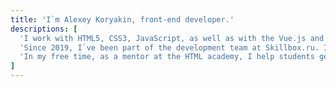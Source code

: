 ```yaml
---
title: 'I`m Alexey Koryakin, front-end developer.'
descriptions: [
  'I work with HTML5, CSS3, JavaScript, as well as with the Vue.js and React.js frameworks. I use SASS in SCSS syntax.',
  'Since 2019, I`ve been part of the development team at Skillbox.ru. I am responsible for the development and optimization of the landing page builder, the main site on nuxt.js and the implementation of components for the design system.',
  'In my free time, as a mentor at the HTML academy, I help students get acquainted with development.'
]
---
```

